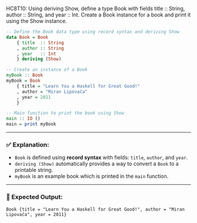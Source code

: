 HC8T10: Using deriving Show, define a type Book with fields title :: String, author :: String, and year :: Int. Create a Book instance for a book and print it using the Show instance.
```haskell
-- Define the Book data type using record syntax and deriving Show
data Book = Book
    { title  :: String
    , author :: String
    , year   :: Int
    } deriving (Show)

-- Create an instance of a Book
myBook :: Book
myBook = Book
    { title = "Learn You a Haskell for Great Good!"
    , author = "Miran Lipovača"
    , year = 2011
    }

-- Main function to print the book using Show
main :: IO ()
main = print myBook
```

---

### ✅ Explanation:

* `Book` is defined using **record syntax** with fields: `title`, `author`, and `year`.
* `deriving (Show)` automatically provides a way to convert a `Book` to a printable string.
* `myBook` is an example book which is printed in the `main` function.

---

### 🧪 Expected Output:

```
Book {title = "Learn You a Haskell for Great Good!", author = "Miran Lipovača", year = 2011}
```

